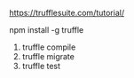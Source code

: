 https://trufflesuite.com/tutorial/

npm install -g truffle

1. truffle compile
2. truffle migrate
3. truffle test
